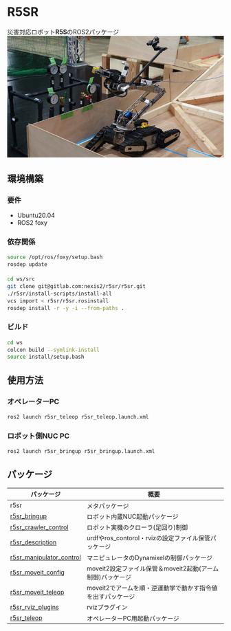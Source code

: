 # R5SR
災害対応ロボット**R5S**のROS2パッケージ
![r5s](images/r5s.JPG)

## 環境構築
### 要件
- Ubuntu20.04
- ROS2 foxy

### 依存関係
```bash
source /opt/ros/foxy/setup.bash
rosdep update

cd ws/src
git clone git@gitlab.com:nexis2/r5sr/r5sr.git
./r5sr/install-scripts/install-all 
vcs import < r5sr/r5sr.rosinstall
rosdep install -r -y -i --from-paths .
```

### ビルド
```bash
cd ws
colcon build --symlink-install
source install/setup.bash
```

## 使用方法

### オペレーターPC
```bash
ros2 launch r5sr_teleop r5sr_teleop.launch.xml
```

### ロボット側NUC PC
```bash
ros2 launch r5sr_bringup r5sr_bringup.launch.xml
```


## パッケージ

| パッケージ                                            | 概要                                                        |
| ----------------------------------------------------- | ----------------------------------------------------------- |
| r5sr                                                  | メタパッケージ                                              |
| [r5sr_bringup](/r5sr_bringup)                         | ロボット内蔵NUC起動パッケージ                               |
| [r5sr_crawler_control](/r5sr_crawler_control)         | ロボット実機のクローラ(足回り)制御                          |
| [r5sr_description](/r5sr_description)                 | urdfやros_contorol・rvizの設定ファイル保管パッケージ        |
| [r5sr_manipulator_control](/r5sr_manipulator_control) | マニピュレータのDynamixelの制御パッケージ                   |
| [r5sr_moveit_config](/r5sr_moveit_config)             | moveit2設定ファイル保管＆moveit2起動(アーム制御)パッケージ  |
| [r5sr_moveit_teleop](/r5sr_moveit_teleop)             | moveit2でアームを順・逆運動学で動かす指令値を出すパッケージ |
| [r5sr_rviz_plugins](/r5sr_rviz_plugins)               | rvizプラグイン                                              |
| [r5sr_teleop](/r5sr_teleop)                           | オペレーターPC用起動パッケージ                              |